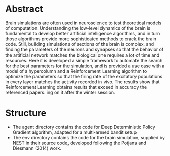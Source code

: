 # Abstract

Brain simulations are often used in neuroscience to test theoretical models of computation. Understanding the low-level dynamics of the brain is fundamental to develop better artificial intelligence algorithms, and in turn those algorithms provide more sophisticated methods to crack the brain code. 
Still, building simulations of sections of the brain is complex, and finding the parameters of the neurons and synapses so that the behavior of the artificial network matches the biological one requires a lot of time and resources.
Here it is developed a simple framework to automate the search for the best parameters for the simulation, and is provided a use case with a model of a hypercolumn and a Reinforcement Learning algorithm to optimize the parameters so that the firing rate of the excitatory populations in every layer matches the activity recorded in vivo.
The results show that Reinforcement Learning obtains results that exceed in accuracy the referenced papers.
ing on it after the winter session.

# Structure

- The agent directory contains the code for Deep Deterministic Policy Gradient algorithm, adapted for a multi-armed bandit setup
- The env directory contains the code for the brain simulation, supplied by NEST in their source code, developed following the Potjans and Diesmann (2014) work.
